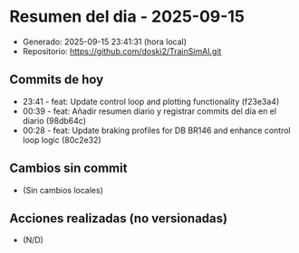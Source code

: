# Resumen del dia - 2025-09-15

- Generado: 2025-09-15 23:41:31 (hora local)
- Repositorio: https://github.com/doski2/TrainSimAI.git

## Commits de hoy

- 23:41 - feat: Update control loop and plotting functionality (f23e3a4)
- 00:39 - feat: Añadir resumen diario y registrar commits del día en el diario (98db64c)
- 00:28 - feat: Update braking profiles for DB BR146 and enhance control loop logic (80c2e32)

## Cambios sin commit

- (Sin cambios locales)

## Acciones realizadas (no versionadas)

- (N/D)
